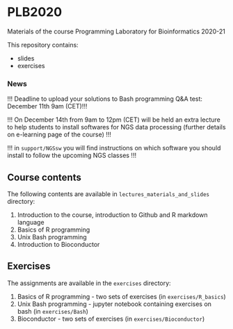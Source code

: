 # PLB2020

Materials of the course Programming Laboratory for Bioinformatics 2020-21

This repository contains:
- slides 
- exercises

### News
!!! Deadline to upload your solutions to Bash programming Q&A test: December 11th 9am (CET)!!!

!!! On December 14th from 9am to 12pm (CET) will be held an extra lecture to help students to install softwares for NGS data processing (further details on e-learning page of the course) !!!

!!! in ```support/NGSsw``` you will find instructions on which software you should install to follow the upcoming NGS classes !!!

## Course contents
The following contents are available in ```lectures_materials_and_slides``` directory:
1. Introduction to the course, introduction to Github and R markdown language
2. Basics of R programming
3. Unix Bash programming
4. Introduction to Bioconductor

## Exercises
The assignments are available in the ```exercises``` directory:
1. Basics of R programming - two sets of exercises (in ```exercises/R_basics```)
2. Unix Bash programming - jupyter notebook containing exercises on bash (in ```exercises/Bash```)
3. Bioconductor - two sets of exercises (in ```exercises/Bioconductor```)
